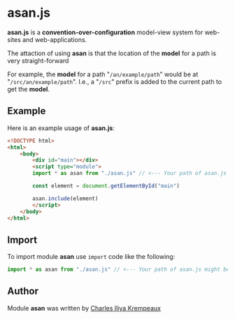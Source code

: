 # asan.js

**asan.js** is a **convention-over-configuration** model-view system for web-sites and web-applications.

The attaction of using **asan** is that the location of the **model** for a path is very straight-forward

For example, the **model** for a path "`/an/example/path`" would be at "`/src/an/example/path`".
I.e., a "`/src`" prefix is added to the current path to get the **model**.

## Example

Here is an example usage of **asan.js**:

```html
<!DOCTYPE html>
<html>
	<body>
		<div id="main"></div>
		<script type="module">
		import * as asan from "./asan.js" // <--- Your path of asan.js might be different.

		const element = document.getElementById("main")

		asan.include(element)
		</script>
	</body>
</html>
```

## Import

To import module **asan** use `import` code like the following:
```javascript
import * as asan from "./asan.js" // <--- Your path of asan.js might be different.
```

## Author

Module **asan** was written by [Charles Iliya Krempeaux](http://changelog.ca)
